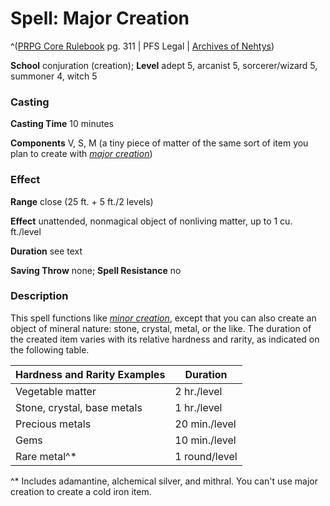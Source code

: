 # Spell: Major Creation

^([PRPG Core Rulebook][ss-major-creation] pg. 311 | PFS Legal | [Archives of Nehtys][sn-major-creation])

**School** conjuration (creation); **Level** adept 5, arcanist 5, sorcerer/wizard 5, summoner 4, witch 5

### Casting

**Casting Time** 10 minutes  

**Components** V, S, M (a tiny piece of matter of the same sort of item you plan to create with _[major creation]_)

### Effect

**Range** close (25 ft. + 5 ft./2 levels)  

**Effect** unattended, nonmagical object of nonliving matter, up to 1 cu. ft./level  

**Duration** see text  

**Saving Throw** none; **Spell Resistance** no

### Description

This spell functions like _[minor creation]_, except that you can also create an object of mineral nature: stone, crystal, metal, or the like. The duration of the created item varies with its relative hardness and rarity, as indicated on the following table.  

**Hardness and Rarity Examples**| **Duration**  
---|---  
Vegetable matter| 2 hr./level  
Stone, crystal, base metals| 1 hr./level  
Precious metals| 20 min./level  
Gems| 10 min./level  
Rare metal^*| 1 round/level  

^* Includes adamantine, alchemical silver, and mithral. You can't use major creation to create a cold iron item.  



[ss-major-creation]: http://paizo.com/pathfinderRPG/v57
[sn-major-creation]: http://www.archivesofnethys.com/SpellDisplay.aspx?ItemName=Major%20Creation
[minor creation]: http://www.archivesofnethys.com/SpellDisplay.aspx?ItemName=minor%20creation
[major creation]: http://www.archivesofnethys.com/SpellDisplay.aspx?ItemName=major%20creation